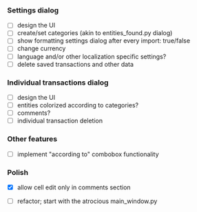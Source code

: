 
### Settings dialog
- [ ] design the UI
- [ ] create/set categories (akin to entities_found.py dialog)
- [ ] show formatting settings dialog after every import: true/false
- [ ] change currency
- [ ] language and/or other localization specific settings?
- [ ] delete saved transactions and other data

### Individual transactions dialog
- [ ] design the UI
- [ ] entities colorized according to categories?
- [ ] comments?
- [ ] individual transaction deletion

### Other features
- [ ] implement "according to" combobox functionality

### Polish
- [x] allow cell edit only in comments section
- [ ] refactor; start with the atrocious main_window.py

